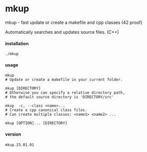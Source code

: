 # mkup
mkup - fast update or create a makefile and cpp classes (42 proof)

Automatically searches and updates source files. (C++)

#### installation
```
./mkup
```

#### usage
```
mkup
# Update or create a makefile in your current folder.
```
```
mkup [DIRECTORY]
# Otherwise you can specify a relative directory path,
# the default source directory is 'DIRECTORY/src'
```
```
mkup  -c, --class <name>...
# Create a cpp canonical class files.
# Can create multiple classes: <name1> <name2> ...
```
```
mkup [OPTION]... [DIRECTORY]
```

#### version
```
mkup.23.01.01
```
